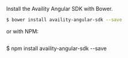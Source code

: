 Install the Availity Angular SDK with Bower.

>
```bash
$ bower install availity-angular-sdk --save
```

or with NPM:

>```bash
$ npm install availity-angular-sdk --save
```
